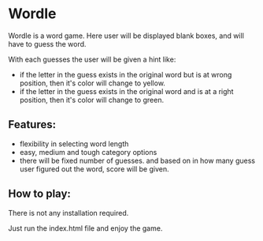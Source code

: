 # Wordle

Wordle is a word game.
Here user will be displayed blank boxes, and will have to guess the word.

With each guesses the user will be given a hint like:

- if the letter in the guess exists in the original word but is at wrong position, then it's color will change to yellow.
- if the letter in the guess exists in the original word and is at a right position, then it's color will change to green.

## Features:

- flexibility in selecting word length
- easy, medium and tough category options
- there will be fixed number of guesses. and based on in how many guess user figured out the word, score will be given.

## How to play:

There is not any installation required. 

Just run the index.html file and enjoy the game.

